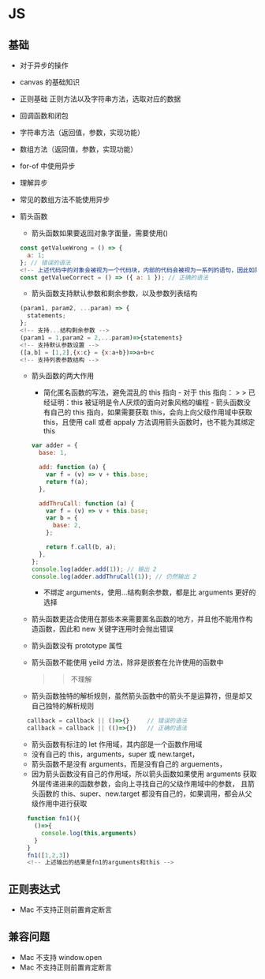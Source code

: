 # JS

## 基础

- 对于异步的操作

- canvas 的基础知识

- 正则基础 正则方法以及字符串方法，选取对应的数据

- 回调函数和闭包

- 字符串方法（返回值，参数，实现功能）

- 数组方法（返回值，参数，实现功能）

- for-of 中使用异步
- 理解异步
- 常见的数组方法不能使用异步
- 箭头函数

  - 箭头函数如果要返回对象字面量，需要使用()

  ```javascript
  const getValueWrong = () => {
    a: 1;
  }; // 错误的语法
  <!-- 上述代码中的对象会被视为一个代码块，内部的代码会被视为一系列的语句，因此如果要返回一个对象的字面量，需要使用()将对象字面量进行包裹 -->
  const getValueCorrect = () => ({ a: 1 }); // 正确的语法
  ```

  - 箭头函数支持默认参数和剩余参数，以及参数列表结构

  ```javascript
  (param1, param2, ...param) => {
    statements;
  };
  <!-- 支持...结构剩余参数 -->
  (param1 = 1,param2 = 2,...param)=>{statements}
  <!-- 支持默认参数设置 -->
  ([a,b] = [1,2],{x:c} = {x:a+b})=>a+b+c
  <!-- 支持列表参数结构 -->
  ```

  - 箭头函数的两大作用

    - 简化匿名函数的写法，避免混乱的 this 指向 - 对于 this 指向： > > 已经证明：this 被证明是令人厌烦的面向对象风格的编程 - 箭头函数没有自己的 this 指向，如果需要获取 this，会向上向父级作用域中获取 this，且使用 call 或者 appaly 方法调用箭头函数时，也不能为其绑定 this

    ```javascript
    var adder = {
      base: 1,

      add: function (a) {
        var f = (v) => v + this.base;
        return f(a);
      },

      addThruCall: function (a) {
        var f = (v) => v + this.base;
        var b = {
          base: 2,
        };

        return f.call(b, a);
      },
    };
    console.log(adder.add(1)); // 输出 2
    console.log(adder.addThruCall(1)); // 仍然输出 2
    ```

    - 不绑定 arguments，使用...结构剩余参数，都是比 arguments 更好的选择

  - 箭头函数更适合使用在那些本来需要匿名函数的地方，并且他不能用作构造函数，因此和 new 关键字连用时会抛出错误
  - 箭头函数没有 prototype 属性
  - 箭头函数不能使用 yeild 方法，除非是嵌套在允许使用的函数中
    > > 不理解
  - 箭头函数独特的解析规则，虽然箭头函数中的箭头不是运算符，但是却又自己独特的解析规则

  ```javascript
    callback = callback || ()=>{}     // 错误的语法
    callback = callback || (()=>{})   // 正确的语法
  ```

  - 箭头函数有标注的 let 作用域，其内部是一个函数作用域
  - 没有自己的 this，arguments，super 或 new.target，
  - 箭头函数不是没有 arguments，而是没有自己的 arguements，
  - 因为箭头函数没有自己的作用域，所以箭头函数如果使用 arguments 获取外层传递进来的函数参数，会向上寻找自己的父级作用域中的参数， 且箭头函数的 this、super、new.target 都没有自己的，如果调用，都会从父级作用中进行获取

  ```javascript
    function fn1(){
      ()=>{
        console.log(this,arguments)
      }
    }
    fn1([1,2,3])
    <!-- 上述输出的结果是fn1的arguments和this -->
  ```

## 正则表达式

- Mac 不支持正则前置肯定断言

## 兼容问题

- Mac 不支持 window.open
- Mac 不支持正则前置肯定断言
